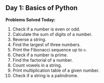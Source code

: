 ## Day 1: Basics of Python
**Problems Solved Today:**
1. Check if a number is even or odd.
2. Calculate the sum of digits of a number.
3. Reverse a string.
4. Find the largest of three numbers.
5. Print the Fibonacci sequence up to `n`.
6. Check if a number is prime.
7. Find the factorial of a number.
8. Count vowels in a string.
9. Print multiplication table of a given number.
10. Check if a string is a palindrome.
